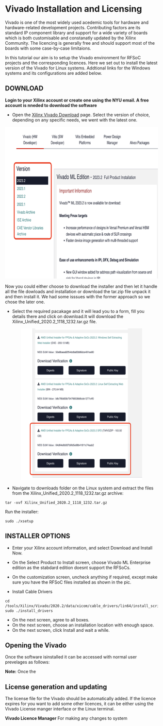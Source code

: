 # Vivado Installation and Licensing

Vivado is one of the most widely used acedemic tools for hardware and hardware-related development projects. Contributing factors are its standard IP component library and support for a wide variety of boards which is both customisable and constanatly updated by the Xilinx Community. The licencing is generally free and should support most of the boards with some case-by-case limitaions.

In this tutorial our aim is to setup the Vivado environment for RFSoC projects and the corresponding licences. Here we set out to install the latest version of the Vivado for Linux systems. Addtional links for the Windows systems and its configurations are added below. 

## DOWNLOAD

**Login to your Xilinx account or create one using the NYU email. A free account is nneded to download the software**

* Open the [Xilinx Vivado Download](https://www.xilinx.com/support/download.html) page. Select the version of choice, depending on any specific needs, we went with the latest one.

<p align="center">
<img src="pic1.png" alt="Alt Text" width="700" height="500">
</p>

Now you could either choose to download the installer and then let it handle all the file dowloads and installation or download the tar.zip file unpack it and then install it. We had some isssues with the former approach so we chose the later one. 
* Select the required pacakage and it will lead you to a form, fill you details there and click on download.It will download the Xilinx_Unified_2020.2_1118_1232.tar.gz file.

<p align="center">
<img src="pic2.png" alt="Alt Text" width="400" height="500">
</p>

* Navigate to downloads folder on the Linux system and extract the files from the Xilinx_Unified_2020.2_1118_1232.tar.gz archive: 
```
tar -xvf Xilinx_Unified_2020.2_1118_1232.tar.gz
```

Run the installer: 
```
sudo ./xsetup
```
## INSTALLER OPTIONS
* Enter your Xilinx account information, and select Download and Install Now.
* On the Select Product to Install screen, choose Vivado ML Enterprise edition as the stabdard edition doesnt support the RFSoCs.
* On the customization screen, uncheck anything if required, except make sure you have the RFSoC files installed as shown in the pic.

* Install Cable Drivers
```
cd /tools/Xilinx/Vivado/2020.2/data/xicom/cable_drivers/lin64/install_script/install_drivers
sudo ./install_drivers
```

* On the next screen, agree to all boxes.
* On the next screen, choose an installation location with enough space.
* On the next screen, click Install and wait a while.

## Opening the Vivado 
Once the software isinstalled it can be accessed with normal user prevelages as follows:

**Note:** Once the
  
## License generation and updating

The license file for the Vivado should be automatically added. If the licence expires for you want to add some other licences, it can be either using the Vivado License manger interface or the Linux terminal.

**Vivado Licence Manager**
For making any changes to system 
